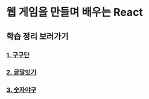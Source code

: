 # 웹 게임을 만들며 배우는 React

## 학습 정리 보러가기

### [1. 구구단](./1.%20%EA%B5%AC%EA%B5%AC%EB%8B%A8//README.md)

### [2. 끝말잇기](./2.%20%EB%81%9D%EB%A7%90%EC%9E%87%EA%B8%B0/README.md)

### [3. 숫자야구](./3.%20%EC%88%AB%EC%9E%90%EC%95%BC%EA%B5%AC/README.md)
